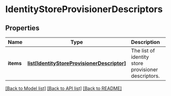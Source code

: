 # IdentityStoreProvisionerDescriptors

## Properties
Name | Type | Description | Notes
------------ | ------------- | ------------- | -------------
**items** | [**list[IdentityStoreProvisionerDescriptor]**](IdentityStoreProvisionerDescriptor.md) | The list of identity store provisioner descriptors. | [optional] 

[[Back to Model list]](../README.md#documentation-for-models) [[Back to API list]](../README.md#documentation-for-api-endpoints) [[Back to README]](../README.md)


